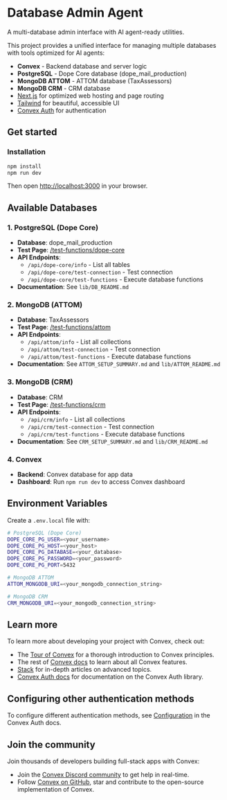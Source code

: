 # Database Admin Agent

A multi-database admin interface with AI agent-ready utilities.

This project provides a unified interface for managing multiple databases with tools optimized for AI agents:

- **Convex** - Backend database and server logic
- **PostgreSQL** - Dope Core database (dope_mail_production)
- **MongoDB ATTOM** - ATTOM database (TaxAssessors)
- **MongoDB CRM** - CRM database
- [Next.js](https://nextjs.org/) for optimized web hosting and page routing
- [Tailwind](https://tailwindcss.com/) for beautiful, accessible UI
- [Convex Auth](https://labs.convex.dev/auth) for authentication

## Get started

### Installation

```bash
npm install
npm run dev
```

Then open [http://localhost:3000](http://localhost:3000) in your browser.

## Available Databases

### 1. PostgreSQL (Dope Core)
- **Database**: dope_mail_production
- **Test Page**: [/test-functions/dope-core](http://localhost:3000/test-functions/dope-core)
- **API Endpoints**:
  - `/api/dope-core/info` - List all tables
  - `/api/dope-core/test-connection` - Test connection
  - `/api/dope-core/test-functions` - Execute database functions
- **Documentation**: See `lib/DB_README.md`

### 2. MongoDB (ATTOM)
- **Database**: TaxAssessors
- **Test Page**: [/test-functions/attom](http://localhost:3000/test-functions/attom)
- **API Endpoints**:
  - `/api/attom/info` - List all collections
  - `/api/attom/test-connection` - Test connection
  - `/api/attom/test-functions` - Execute database functions
- **Documentation**: See `ATTOM_SETUP_SUMMARY.md` and `lib/ATTOM_README.md`

### 3. MongoDB (CRM)
- **Database**: CRM
- **Test Page**: [/test-functions/crm](http://localhost:3000/test-functions/crm)
- **API Endpoints**:
  - `/api/crm/info` - List all collections
  - `/api/crm/test-connection` - Test connection
  - `/api/crm/test-functions` - Execute database functions
- **Documentation**: See `CRM_SETUP_SUMMARY.md` and `lib/CRM_README.md`

### 4. Convex
- **Backend**: Convex database for app data
- **Dashboard**: Run `npm run dev` to access Convex dashboard

## Environment Variables

Create a `.env.local` file with:

```bash
# PostgreSQL (Dope Core)
DOPE_CORE_PG_USER=<your_username>
DOPE_CORE_PG_HOST=<your_host>
DOPE_CORE_PG_DATABASE=<your_database>
DOPE_CORE_PG_PASSWORD=<your_password>
DOPE_CORE_PG_PORT=5432

# MongoDB ATTOM
ATTOM_MONGODB_URI=<your_mongodb_connection_string>

# MongoDB CRM
CRM_MONGODB_URI=<your_mongodb_connection_string>
```

## Learn more

To learn more about developing your project with Convex, check out:

- The [Tour of Convex](https://docs.convex.dev/get-started) for a thorough introduction to Convex principles.
- The rest of [Convex docs](https://docs.convex.dev/) to learn about all Convex features.
- [Stack](https://stack.convex.dev/) for in-depth articles on advanced topics.
- [Convex Auth docs](https://labs.convex.dev/auth) for documentation on the Convex Auth library.

## Configuring other authentication methods

To configure different authentication methods, see [Configuration](https://labs.convex.dev/auth/config) in the Convex Auth docs.

## Join the community

Join thousands of developers building full-stack apps with Convex:

- Join the [Convex Discord community](https://convex.dev/community) to get help in real-time.
- Follow [Convex on GitHub](https://github.com/get-convex/), star and contribute to the open-source implementation of Convex.
